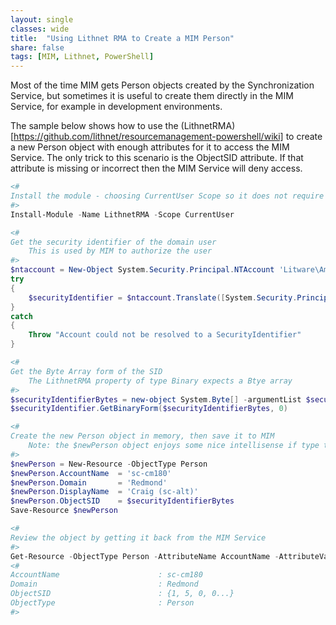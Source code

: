 ```yaml
---
layout: single
classes: wide
title:  "Using Lithnet RMA to Create a MIM Person"
share: false
tags: [MIM, Lithnet, PowerShell]
---
```


Most of the time MIM gets Person objects created by the Synchronization Service, but sometimes it is useful to create them directly in the MIM Service, for example in development environments.

The sample below shows how to use the (LithnetRMA)[https://github.com/lithnet/resourcemanagement-powershell/wiki] to create a new Person object with enough attributes for it to access the MIM Service.  The only trick to this scenario is the ObjectSID attribute.  If that attribute is missing or incorrect then the MIM Service will deny access.

```powershell
<#
Install the module - choosing CurrentUser Scope so it does not require Administrator privilege
#>
Install-Module -Name LithnetRMA -Scope CurrentUser

<#
Get the security identifier of the domain user
    This is used by MIM to authorize the user
#>
$ntaccount = New-Object System.Security.Principal.NTAccount 'Litware\Amanda'
try
{
	$securityIdentifier = $ntaccount.Translate([System.Security.Principal.SecurityIdentifier]) 
}
catch
{    
	Throw "Account could not be resolved to a SecurityIdentifier"
}

<#
Get the Byte Array form of the SID
    The LithnetRMA property of type Binary expects a Btye array
#>
$securityIdentifierBytes = new-object System.Byte[] -argumentList $securityIdentifier.BinaryLength
$securityIdentifier.GetBinaryForm($securityIdentifierBytes, 0)

<#
Create the new Person object in memory, then save it to MIM
    Note: the $newPerson object enjoys some nice intellisense if type type '.' after the variable name
#>
$newPerson = New-Resource -ObjectType Person
$newPerson.AccountName  = 'sc-cm180'
$newPerson.Domain       = 'Redmond'
$newPerson.DisplayName  = 'Craig (sc-alt)'
$newPerson.ObjectSID    = $securityIdentifierBytes
Save-Resource $newPerson 

<#
Review the object by getting it back from the MIM Service
#>
Get-Resource -ObjectType Person -AttributeName AccountName -AttributeValue 'cmart' -AttributesToGet ObjectSID,Domain,AccountName
<#
AccountName                      : sc-cm180
Domain                           : Redmond
ObjectSID                        : {1, 5, 0, 0...}
ObjectType                       : Person
#>
```

